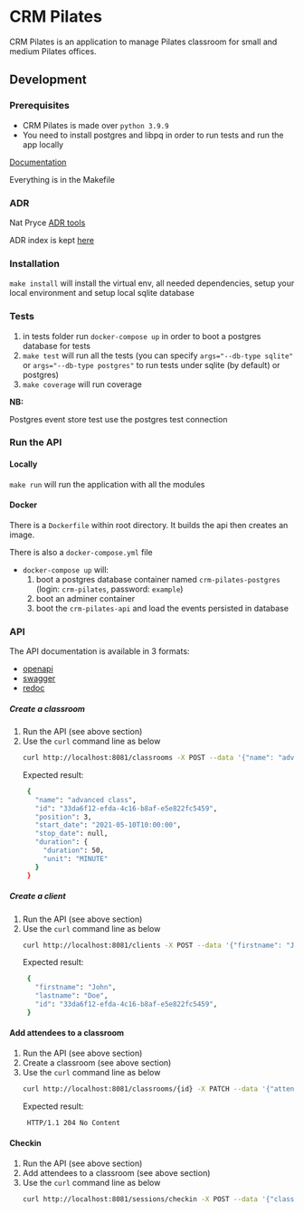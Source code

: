# CRM Pilates

CRM Pilates is an application to manage Pilates classroom for small and medium Pilates offices.

## Development
### Prerequisites

- CRM Pilates is made over `python 3.9.9`
- You need to install postgres and libpq in order to run tests and run the app locally

[Documentation](https://miro.com/app/board/o9J_leSmQNU=/)

Everything is in the Makefile

### ADR

Nat Pryce [ADR tools](https://github.com/npryce/adr-tools)

ADR index is kept [here](./adr/README.md)

### Installation
  
  `make install` will install the virtual env, all needed dependencies, setup your local environment and setup local sqlite database

### Tests

1. in tests folder run `docker-compose up` in order to boot a postgres database for tests
1. `make test` will run all the tests (you can specify `args="--db-type sqlite"` or `args="--db-type postgres"` to run tests under sqlite (by default) or postgres)
1. `make coverage` will run coverage

**NB:**

Postgres event store test use the postgres test connection

### Run the API

#### Locally
  `make run` will run the application with all the modules

#### Docker
There is a `Dockerfile` within root directory. It builds the api then creates an image.

There is also a `docker-compose.yml` file

- `docker-compose up` will:
    1. boot a postgres database container named `crm-pilates-postgres` (login: `crm-pilates`, password: `example`)
    2. boot an adminer container
    3. boot the `crm-pilates-api` and load the events persisted in database 

### API

The API documentation is available in 3 formats:
- [openapi](http://localhost:8081/openapi.json)
- [swagger](http://localhost:8081/docs)
- [redoc](http://localhost:8081/redoc)

##### Create a classroom
1. Run the API (see above section)
2. Use the `curl` command line as below
   ```bash
   curl http://localhost:8081/classrooms -X POST --data '{"name": "advanced class", "start_date": "2021-05-10T10:00", "position": 3, "duration": {"duration": 50, "unit": "MINUTE"}}' -H"Content-Type: application/json" -v | jq
   ```
   Expected result:
   ```bash
    {
      "name": "advanced class",
      "id": "33da6f12-efda-4c16-b8af-e5e822fc5459",
      "position": 3,
      "start_date": "2021-05-10T10:00:00",
      "stop_date": null,
      "duration": {
        "duration": 50,
        "unit": "MINUTE"
      }
    }
   ```

##### Create a client
1. Run the API (see above section)
2. Use the `curl` command line as below
   ```bash
   curl http://localhost:8081/clients -X POST --data '{"firstname": "John", "lastname": "Doe"}' -H"Content-Type: application/json" -v | jq
   ```
   Expected result:
   ```bash
    {
      "firstname": "John",
      "lastname": "Doe",
      "id": "33da6f12-efda-4c16-b8af-e5e822fc5459",
    }
   ```

#### Add attendees to a classroom
1. Run the API (see above section)
1. Create a classroom (see above section)
1. Use the `curl` command line as below
   ```bash
   curl http://localhost:8081/classrooms/{id} -X PATCH --data '{"attendees": [{"id": "A_CLIENT_ID"}]}' -H"Content-Type: application/json" -v
   ```
   Expected result:
   ```bash
    HTTP/1.1 204 No Content
   ```

#### Checkin
1. Run the API (see above section)
1. Add attendees to a classroom (see above section)
1. Use the `curl` command line as below
   ```bash
   curl http://localhost:8081/sessions/checkin -X POST --data '{"classroom_id": "CLASSROOM_ID", "session_date": "SESSION_DATE", "attendee": "ATTENDEE_ID"}' -H"Content-Type: application/json" -v | jq
   ```
